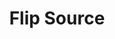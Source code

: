---
title: Flip Source
description: Flip a source horizontally, vertically, or both
parameters:
  - name: Connection
    import: streamlabs-desktop/connection
  - name: Scene
    import: streamlabs-desktop/scene
  - name: Source
    import: streamlabs-desktop/source
  - name: Mode
    type: Select
    required: true
    options:
      - value: Horizontal
        description: Flip the source horizontally
      - value: Vertical
        description: Flip the source vertically
      - value: Both
        description: Flip the source both horizontally and vertically
variables: []
csharpMethods: []
---
